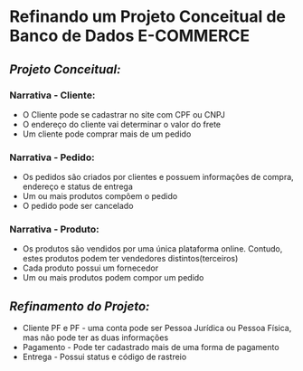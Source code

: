 # **Refinando um Projeto Conceitual de Banco de Dados E-COMMERCE**


## _Projeto Conceitual:_
### Narrativa - Cliente:
- O Cliente pode se cadastrar no site com CPF ou CNPJ
- O endereço do cliente vai determinar o valor do frete
- Um cliente pode comprar mais de um pedido
### Narrativa - Pedido:
- Os pedidos são criados por clientes e possuem informações de compra, endereço e status de entrega
- Um ou mais produtos compõem o pedido
- O pedido pode ser cancelado
### Narrativa - Produto:
- Os produtos são vendidos por uma única plataforma online. Contudo, estes produtos podem ter vendedores distintos(terceiros)
- Cada produto possui um fornecedor
- Um ou mais produtos podem compor um pedido


## _Refinamento do Projeto:_
- Cliente PF e PF - uma conta pode ser Pessoa Jurídica ou Pessoa Física, mas não pode ter as duas informações
- Pagamento - Pode ter cadastrado mais de uma forma de pagamento
- Entrega - Possui status e código de rastreio
